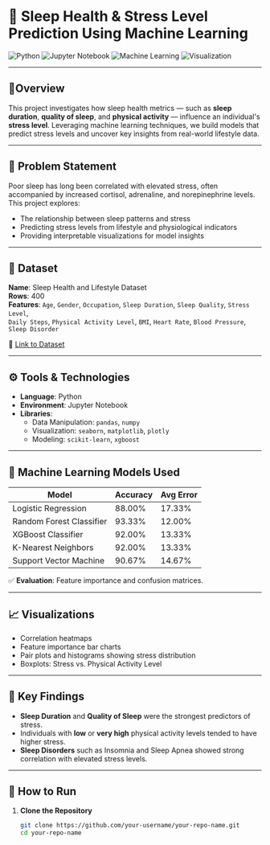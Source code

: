 # 🧠 Sleep Health & Stress Level Prediction Using Machine Learning

![Python](https://img.shields.io/badge/Python-3.10+-blue)
![Jupyter Notebook](https://img.shields.io/badge/Jupyter_Notebook-✔️-green)
![Machine Learning](https://img.shields.io/badge/Machine_Learning-Random_Forest,_XGBoost,_SVM-orange)
![Visualization](https://img.shields.io/badge/Data_Visualization-Seaborn,_Plotly,_Matplotlib-teal)

---

## 💬Overview

This project investigates how sleep health metrics — such as **sleep duration**, **quality of sleep**, and **physical activity** — influence an individual's **stress level**. Leveraging machine learning techniques, we build models that predict stress levels and uncover key insights from real-world lifestyle data.

---

## 🔎 Problem Statement

Poor sleep has long been correlated with elevated stress, often accompanied by increased cortisol, adrenaline, and norepinephrine levels. This project explores:

- The relationship between sleep patterns and stress
- Predicting stress levels from lifestyle and physiological indicators
- Providing interpretable visualizations for model insights

---

## 📁 Dataset

**Name**: Sleep Health and Lifestyle Dataset  
**Rows**: 400  
**Features**:
`Age`, `Gender`, `Occupation`, `Sleep Duration`, `Sleep Quality`, `Stress Level`,  
`Daily Steps`, `Physical Activity Level`, `BMI`, `Heart Rate`, `Blood Pressure`, `Sleep Disorder`

🔗 [Link to Dataset](https://www.kaggle.com/datasets/uom190346a/sleep-health-and-lifestyle-dataset)

---

## ⚙️ Tools & Technologies

- **Language**: Python  
- **Environment**: Jupyter Notebook  
- **Libraries**:
  - Data Manipulation: `pandas`, `numpy`
  - Visualization: `seaborn`, `matplotlib`, `plotly`
  - Modeling: `scikit-learn`, `xgboost`

---

## 🔬 Machine Learning Models Used

| Model                   | Accuracy | Avg Error |
|------------------------|----------|-----------|
| Logistic Regression     | 88.00%   | 17.33%       |
| Random Forest Classifier| 93.33%   | 12.00%        |
| XGBoost Classifier      | 92.00%   | 13.33%      |
| K-Nearest Neighbors     | 92.00%   | 13.33%       |
| Support Vector Machine  | 90.67%   | 14.67%     |

✅ **Evaluation**: Feature importance and confusion matrices.

---

## 📈 Visualizations

- Correlation heatmaps
- Feature importance bar charts
- Pair plots and histograms showing stress distribution
- Boxplots: Stress vs. Physical Activity Level

---

## 🧠 Key Findings

- **Sleep Duration** and **Quality of Sleep** were the strongest predictors of stress.
- Individuals with **low** or **very high** physical activity levels tended to have higher stress.
- **Sleep Disorders** such as Insomnia and Sleep Apnea showed strong correlation with elevated stress levels.

---

## 🚀 How to Run

1. **Clone the Repository**
   ```bash
   git clone https://github.com/your-username/your-repo-name.git
   cd your-repo-name
